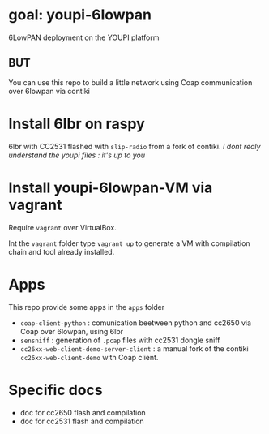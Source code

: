 # goal: youpi-6lowpan
6LowPAN deployment on the YOUPI platform

## BUT
You can use this repo to build a little network using Coap communication over 6lowpan via contiki


# Install 6lbr on raspy
6lbr with CC2531 flashed with `slip-radio` from a fork of contiki. _I dont realy understand the youpi files : it's up to you_

# Install youpi-6lowpan-VM via vagrant
Require `vagrant` over VirtualBox.

Int the `vagrant` folder type `vagrant up` to generate a VM with compilation chain and tool already installed.

# Apps
This repo provide some apps in the `apps` folder
* `coap-client-python` : comunication beetween python and cc2650 via Coap over 6lowpan, using 6lbr
* `sensniff` : generation of `.pcap` files with cc2531 dongle sniff
* `cc26xx-web-client-demo-server-client` : a manual fork of the contiki `cc26xx-web-client-demo` with Coap client.

# Specific docs
* doc for cc2650 flash and compilation
* doc for cc2531 flash and compilation

